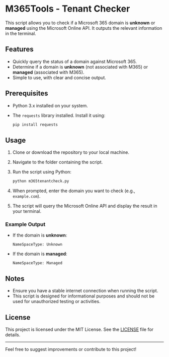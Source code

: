 # M365Tools - Tenant Checker

This script allows you to check if a Microsoft 365 domain is **unknown** or **managed** using the Microsoft Online API. It outputs the relevant information in the terminal.

## Features
- Quickly query the status of a domain against Microsoft 365.
- Determine if a domain is **unknown** (not associated with M365) or **managed** (associated with M365).
- Simple to use, with clear and concise output.

## Prerequisites
- Python 3.x installed on your system.
- The `requests` library installed. Install it using:

  ```bash
  pip install requests
  ```

## Usage
1. Clone or download the repository to your local machine.
2. Navigate to the folder containing the script.
3. Run the script using Python:

   ```bash
   python m365tenantcheck.py
   ```

4. When prompted, enter the domain you want to check (e.g., `example.com`).
5. The script will query the Microsoft Online API and display the result in your terminal.

### Example Output
- If the domain is **unknown**:
  ```
  NameSpaceType: Unknown
  ```
- If the domain is **managed**:
  ```
  NameSpaceType: Managed
  ```

## Notes
- Ensure you have a stable internet connection when running the script.
- This script is designed for informational purposes and should not be used for unauthorized testing or activities.

## License
This project is licensed under the MIT License. See the [LICENSE](LICENSE) file for details.

---

Feel free to suggest improvements or contribute to this project!
